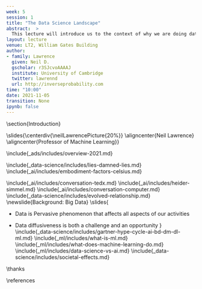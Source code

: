 ```yaml
---
week: 5
session: 1
title: "The Data Science Landscape"
abstract:  >
  This lecture will introduce us to the context of why we are doing data science. What is data science and how does it differ from classical statistics, machine learning and artificial intelligence. We will set the context by introducing the notion of *embodiment factors*. These factors allow us to characterise human and machine intelligence and highlight that in the modern data driven world a symbiotic relationship with the machine is emerging. Unfortunately the high bandwidth capability of the machine means that it has at a disadvantage. Just as the field of mathematical statistics developed to mediate the relationship between humans and data, the field of data science is emerging to mediate the relationship between human machine and data. This background will give the context to what will follow in the rest of the course where you will gain practical skills and experience of developing the full data science pipeline.
layout: lecture
venue: LT2, William Gates Building
author:
- family: Lawrence
  given: Neil D.
  gscholar: r3SJcvoAAAAJ
  institute: University of Cambridge
  twitter: lawrennd
  url: http://inverseprobability.com
time: "10:00"
date: 2021-11-05
transition: None
ipynb: false
---
```


\section{Introduction}

\slides{\centerdiv{\neilLawrencePicture{20%}}
\aligncenter{Neil Lawrence}
\aligncenter{Professor of Machine Learning}}

\include{_ads/includes/overview-2021.md}

\include{_data-science/includes/lies-damned-lies.md}
\include{_ai/includes/embodiment-factors-celsius.md}

\include{_ai/includes/conversation-tedx.md}
\include{_ai/includes/heider-simmel.md}
\include{_ai/includes/conversation-computer.md}
\include{_data-science/includes/evolved-relationship.md}
\newslide{Background: Big Data}
\slides{
* Data is Pervasive phenomenon that affects all aspects of our activities

* Data diffusiveness is both a challenge and an opportunity
}
\include{_data-science/includes/gartner-hype-cycle-ai-bd-dm-dl-ml.md}
\include{_ml/includes/what-is-ml.md}
\include{_ml/includes/what-does-machine-learning-do.md}
\include{_ml/includes/data-science-vs-ai.md}
\include{_data-science/includes/societal-effects.md}


\thanks

\references
